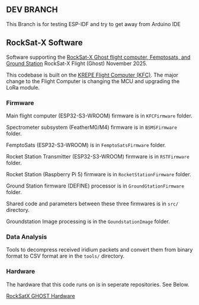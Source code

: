## DEV BRANCH
This Branch is for testing ESP-IDF and try to get away from Arduino IDE
## RockSat-X Software

Software supporting the [RockSat-X Ghost flight computer, Femptosats, and Ground Station]([https://github.com/krups/RockSatX-Ghost-software]) RockSat-X Flight (Ghost) November 2025.

This codebase is built on the [KREPE Flight Computer (KFC)](https://github.com/krups/iss-software). The major change to the Flight Computer is changing the MCU and upgrading the LoRa module.

### Firmware 
Main flight computer (ESP32-S3-WROOM) firmware is in ```KFCFirmware``` folder.

Spectrometer subsystem (FeatherM0/M4) firmware is in ```BSMSFirmware``` folder.

FemptoSats (ESP32-S3-WROOM) is in  ```FemptoSatsFirmware``` folder.

Rocket Station Transmitter (ESP32-S3-WROOM) firmware is in  ```RSTFirmware``` folder.

Rocket Station (Raspberry Pi 5) firmware is in  ```RocketStationFirmware``` folder.

Ground Station firmware (DEFINE) processor is in ```GroundGtationFirmware``` folder.

Shared code and parameters between these three firmwares is in ```src/``` directory.

Groundstation Image processing is in the ```GoundstationImage``` folder.

### Data Analysis
Tools to decompress received iridium packets and convert them from binary format to CSV format are in the ```tools/``` directory.

### Hardware

The hardware that this code runs on is in seperate repositories. See Below.

[RockSatX GHOST Hardware](https://github.com/krups/RockSatX-GHOST-Hardware)
